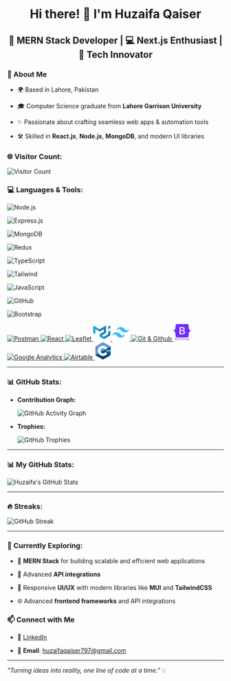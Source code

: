 
<h1 align="center">Hi there! 👋 I'm Huzaifa Qaiser</h1>
 
<h2 align="center">🚀 MERN Stack Developer | 💻 Next.js Enthusiast | 🌟 Tech Innovator</h2>
 
### 🌟 About Me

- 🌍 Based in Lahore, Pakistan  

- 🎓 Computer Science graduate from **Lahore Garrison University**  

- ✨ Passionate about crafting seamless web apps & automation tools  

- 🛠️ Skilled in **React.js**, **Node.js**, **MongoDB**, and modern UI libraries
 
### 🌐 Visitor Count:

![Visitor Count](https://komarev.com/ghpvc/?username=HuzaifaQaiser&color=blue)
 
### 💻 Languages & Tools:

![Node.js](https://img.shields.io/badge/-Node.js-339933?logo=node.js&logoColor=white)

![Express.js](https://img.shields.io/badge/-Express.js-000000?logo=express&logoColor=white)

![MongoDB](https://img.shields.io/badge/-MongoDB-47A248?logo=mongodb&logoColor=white)

![Redux](https://img.shields.io/badge/-Redux-764ABC?logo=redux&logoColor=white)

![TypeScript](https://img.shields.io/badge/-TypeScript-007ACC?logo=typescript&logoColor=white)

![Tailwind](https://img.shields.io/badge/-Tailwind%20CSS-06B6D4?logo=tailwindcss&logoColor=white)

![JavaScript](https://img.shields.io/badge/-JavaScript-F7DF1E?logo=javascript&logoColor=black)

![GitHub](https://img.shields.io/badge/-GitHub-181717?logo=github&logoColor=white)

![Bootstrap](https://img.shields.io/badge/-Bootstrap-563D7C?logo=bootstrap&logoColor=white)
<p align="left"> 
<a href="https://www.postman.com" target="_blank" rel="noreferrer"> 
<img src="https://www.vectorlogo.zone/logos/getpostman/getpostman-icon.svg" alt="Postman" width="40" height="40"/> 
</a>
<a href="https://www.w3schools.com/react/default.asp" target="_blank" rel="noreferrer"> 
<img src="https://cdn.iconscout.com/icon/free/png-256/free-react-logo-icon-download-in-svg-png-gif-file-formats--company-brand-world-logos-vol-4-pack-icons-282599.png?f=webp&w=256" alt="React" width="40" height="40"/> 
</a> 
<a href="https://leafletjs.com/" target="_blank" rel="noreferrer"> 
<img src="https://www.vectorlogo.zone/logos/leafletjs/leafletjs-icon.svg" alt="Leaflet" width="40" height="40"/> 
</a>
 
  <a href="https://mui.com/" target="_blank" rel="noreferrer"> 
<img src="https://raw.githubusercontent.com/devicons/devicon/master/icons/materialui/materialui-original.svg" alt="Material UI" width="40" height="40"/> 
</a>  
<a href="https://tailwindcss.com/" target="_blank" rel="noreferrer"> 
<img src="https://raw.githubusercontent.com/devicons/devicon/master/icons/tailwindcss/tailwindcss-original.svg" alt="Tailwind" width="40" height="40"/> 
</a>   
<a href="https://git-scm.com/" target="_blank" rel="noreferrer"> 
<img src="https://www.vectorlogo.zone/logos/git-scm/git-scm-icon.svg" alt="Git & Github" width="40" height="40"/> 
</a>   
<a href="https://getbootstrap.com/" target="_blank" rel="noreferrer"> 
<img src="https://raw.githubusercontent.com/devicons/devicon/master/icons/bootstrap/bootstrap-plain-wordmark.svg" alt="Bootstrap" width="40" height="40"/> 
</a> 
<a href="https://analytics.google.com/" target="_blank" rel="noreferrer"> 
<img src="https://www.vectorlogo.zone/logos/google_analytics/google_analytics-icon.svg" alt="Google Analytics" width="40" height="40"/> 
</a>  
<a href="https://airtable.com/" target="_blank" rel="noreferrer"> 
<img src="https://www.vectorlogo.zone/logos/airtable/airtable-icon.svg" alt="Airtable" width="40" height="40"/> 
</a>  
<a href="https://www.cplusplus.com/" target="_blank" rel="noreferrer"> 
<img src="https://raw.githubusercontent.com/devicons/devicon/master/icons/cplusplus/cplusplus-original.svg" alt="C++" width="40" height="40"/> 
</a>
 
</p>
 
---
 
### 📊 GitHub Stats:

- **Contribution Graph:**  

  ![GitHub Activity Graph](https://github-readme-activity-graph.vercel.app/graph?username=HuzaifaQaiser&theme=react-dark)
 
- **Trophies:**  

  ![GitHub Trophies](https://github-profile-trophy.vercel.app/?username=HuzaifaQaiser&theme=radical)

---

### 📊 My GitHub Stats:

![Huzaifa's GitHub Stats](https://github-readme-stats.vercel.app/api?username=HuzaifaQaiser&show_icons=true&hide_title=true&hide=prs&count_private=true&hide_border=true&show_icons=true&theme=tokyonight)
 
---
 
### 🔥 Streaks:

![GitHub Streak](https://github-readme-streak-stats.herokuapp.com/?user=HuzaifaQaiser&theme=radical)
 
---
 
### 🌱 Currently Exploring:

- 🚀 **MERN Stack** for building scalable and efficient web applications  

- 🔗 Advanced **API integrations**  

- 🎨 Responsive **UI/UX** with modern libraries like **MUI** and **TailwindCSS**  

- 🌐 Advanced **frontend frameworks** and API integrations
 
### 📫 Connect with Me

- 💼 [LinkedIn](https://linkedin.com/in/huzaifa-qaiser)  

- 📧 **Email**: huzaifaqaiser797@gmail.com
 
---
 
_"Turning ideas into reality, one line of code at a time."_ 💡

 

